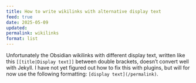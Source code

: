```yaml
---
title: How to write wikilinks with alternative display text
feed: true
date: 2025-05-09
updated:
permalink: wikilinks
format: list
---
```

Unfortunately the Obsidian wikilinks with different display text, written like this `[[title|Display text]]` between double brackets, doesn’t convert well with Jekyll. I have not yet figured out how to fix this with plugins, but will for now use the following formatting: `[display text](/permalink)`.